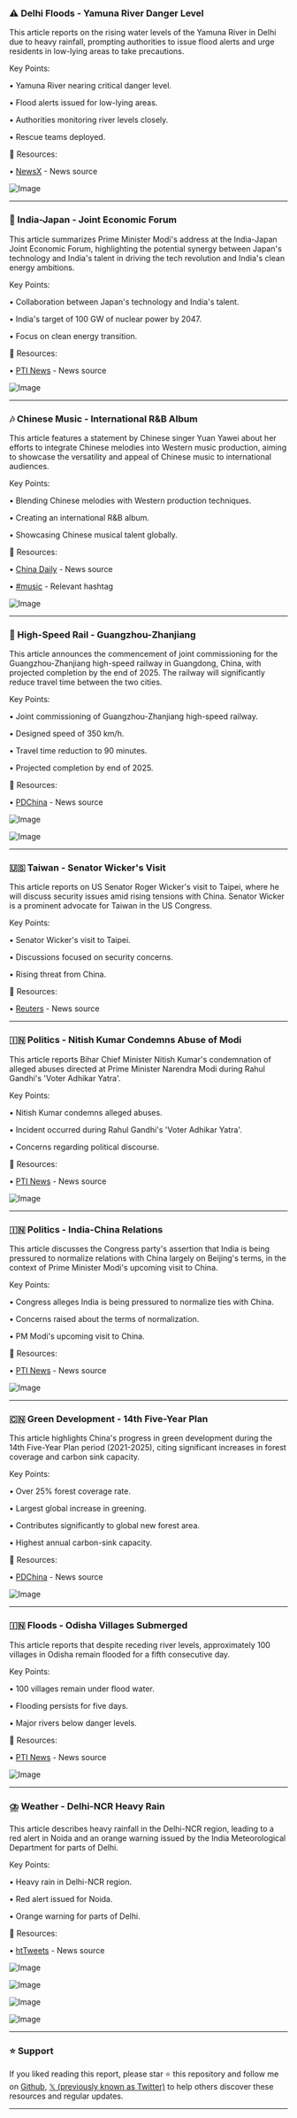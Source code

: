 ### ⚠️ Delhi Floods - Yamuna River Danger Level

This article reports on the rising water levels of the Yamuna River in Delhi due to heavy rainfall, prompting authorities to issue flood alerts and urge residents in low-lying areas to take precautions.

Key Points:

• Yamuna River nearing critical danger level.


• Flood alerts issued for low-lying areas.


• Authorities monitoring river levels closely.


• Rescue teams deployed.


🔗 Resources:

• [NewsX](https://x.com/NewsX) - News source


![Image](https://pbs.twimg.com/amplify_video_thumb/1961311443833556992/img/I1t6vZhS3oPDYutG.jpg)

---
### 🚀 India-Japan - Joint Economic Forum

This article summarizes Prime Minister Modi's address at the India-Japan Joint Economic Forum, highlighting the potential synergy between Japan's technology and India's talent in driving the tech revolution and India's clean energy ambitions.

Key Points:

• Collaboration between Japan's technology and India's talent.


• India's target of 100 GW of nuclear power by 2047.


• Focus on clean energy transition.



🔗 Resources:

• [PTI News](https://x.com/PTI_News) - News source


![Image](https://pbs.twimg.com/amplify_video_thumb/1961306891042328576/img/0cp-5bDx3kSHu8bl.jpg)

---
### 🎶 Chinese Music - International R&B Album

This article features a statement by Chinese singer Yuan Yawei about her efforts to integrate Chinese melodies into Western music production, aiming to showcase the versatility and appeal of Chinese music to international audiences.

Key Points:

• Blending Chinese melodies with Western production techniques.


• Creating an international R&B album.


• Showcasing Chinese musical talent globally.


🔗 Resources:

• [China Daily](https://x.com/ChinaDaily) - News source


• [#music](https://x.com/hashtag/music?src=hashtag_click) - Relevant hashtag


![Image](https://pbs.twimg.com/amplify_video_thumb/1961305250629128194/img/4rnDVAJfKfmjsw8-.jpg)

---
### 🚄 High-Speed Rail - Guangzhou-Zhanjiang

This article announces the commencement of joint commissioning for the Guangzhou-Zhanjiang high-speed railway in Guangdong, China, with projected completion by the end of 2025.  The railway will significantly reduce travel time between the two cities.

Key Points:

• Joint commissioning of Guangzhou-Zhanjiang high-speed railway.


• Designed speed of 350 km/h.


• Travel time reduction to 90 minutes.


• Projected completion by end of 2025.


🔗 Resources:

• [PDChina](https://x.com/PDChina) - News source


![Image](https://pbs.twimg.com/media/GzftxsFbkAA3Uz8?format=jpg&name=small)


![Image](https://pbs.twimg.com/media/GzftyJBaEAAG255?format=jpg&name=small)

---
### 🇺🇸 Taiwan - Senator Wicker's Visit

This article reports on US Senator Roger Wicker's visit to Taipei, where he will discuss security issues amid rising tensions with China.  Senator Wicker is a prominent advocate for Taiwan in the US Congress.

Key Points:

• Senator Wicker's visit to Taipei.


• Discussions focused on security concerns.


• Rising threat from China.



🔗 Resources:

• [Reuters](https://x.com/Reuters) - News source


---
### 🇮🇳 Politics - Nitish Kumar Condemns Abuse of Modi

This article reports Bihar Chief Minister Nitish Kumar's condemnation of alleged abuses directed at Prime Minister Narendra Modi during Rahul Gandhi's 'Voter Adhikar Yatra'.

Key Points:

• Nitish Kumar condemns alleged abuses.


• Incident occurred during Rahul Gandhi's 'Voter Adhikar Yatra'.


• Concerns regarding political discourse.


🔗 Resources:

• [PTI News](https://x.com/PTI_News) - News source


![Image](https://pbs.twimg.com/media/GzfzkQcacAAa5CP?format=png&name=small)

---
### 🇮🇳 Politics - India-China Relations

This article discusses the Congress party's assertion that India is being pressured to normalize relations with China largely on Beijing's terms, in the context of Prime Minister Modi's upcoming visit to China.

Key Points:

• Congress alleges India is being pressured to normalize ties with China.


• Concerns raised about the terms of normalization.


• PM Modi's upcoming visit to China.



🔗 Resources:

• [PTI News](https://x.com/PTI_News) - News source


![Image](https://pbs.twimg.com/amplify_video_thumb/1961303789513969667/img/AWKDUB-T7TmOBes6.jpg)

---
### 🇨🇳 Green Development - 14th Five-Year Plan

This article highlights China's progress in green development during the 14th Five-Year Plan period (2021-2025), citing significant increases in forest coverage and carbon sink capacity.

Key Points:

• Over 25% forest coverage rate.


• Largest global increase in greening.


• Contributes significantly to global new forest area.


• Highest annual carbon-sink capacity.


🔗 Resources:

• [PDChina](https://x.com/PDChina) - News source


![Image](https://pbs.twimg.com/amplify_video_thumb/1961252252523667456/img/FV23IHEfvVshgwPO.jpg)

---
### 🇮🇳 Floods - Odisha Villages Submerged

This article reports that despite receding river levels, approximately 100 villages in Odisha remain flooded for a fifth consecutive day.

Key Points:

• 100 villages remain under flood water.


• Flooding persists for five days.


• Major rivers below danger levels.



🔗 Resources:

• [PTI News](https://x.com/PTI_News) - News source


![Image](https://pbs.twimg.com/media/GzfsDp0bkAEOlLz?format=png&name=small)

---
### ⛈️ Weather - Delhi-NCR Heavy Rain

This article describes heavy rainfall in the Delhi-NCR region, leading to a red alert in Noida and an orange warning issued by the India Meteorological Department for parts of Delhi.

Key Points:

• Heavy rain in Delhi-NCR region.


• Red alert issued for Noida.


• Orange warning for parts of Delhi.


🔗 Resources:

• [htTweets](https://x.com/htTweets) - News source


![Image](https://pbs.twimg.com/media/GzfrlOgbkAACoiI?format=jpg&name=small)


![Image](https://pbs.twimg.com/media/Gzfrm1MbkAIW47h?format=jpg&name=small)


![Image](https://pbs.twimg.com/media/Gzfrn31asAAT7xe?format=jpg&name=small)


![Image](https://pbs.twimg.com/media/GzfrpS-bkAA0kEx?format=jpg&name=small)


---

### ⭐️ Support

If you liked reading this report, please star ⭐️ this repository and follow me on [Github](https://github.com/Drix10), [𝕏 (previously known as Twitter)](https://x.com/DRIX_10_) to help others discover these resources and regular updates.

---